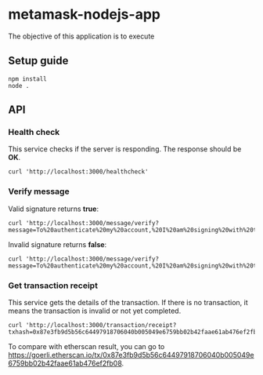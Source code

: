 # metamask-nodejs-app

The objective of this application is to execute 

## Setup guide

```
npm install
node .
```

## API

### Health check
This service checks if the server is responding. The response should be **OK**.

```
curl 'http://localhost:3000/healthcheck'
```

### Verify message

Valid signature returns **true**:

```
curl 'http://localhost:3000/message/verify?message=To%20authenticate%20my%20account,%20I%20am%20signing%20with%20the%20nonce%20799171&address=0x9659e7c8A506ADD971F1d3C96C6e07cA5500E423&signature=0x5c69705def16f3652ca76f97091b6ae8ef947df1b8246d00a432fce434a0497b15f412fbe54e8367a87e383af22de47a22a7010fc0e89d1d9da893fe6e7fcdf11b'
```

Invalid signature returns **false**:

```
curl 'http://localhost:3000/message/verify?message=To%20authenticate%20my%20account,%20I%20am%20signing%20with%20the%20nonce%20799171&address=0x9659e7c8A506ADD971F1d3C96C6e07cA5500E423&signature=0x5c69705def16f3652ca76f97091b6ae8ef947df1b8246d00a432fce434a0497b15f412fbe54e8367a87e383af22de47a22a7010fc0e89d1d9da893fe6e7fcdf11bXXXX'
```

### Get transaction receipt
This service gets the details of the transaction. If there is no transaction, it means the transaction is invalid or not yet completed.
```
curl 'http://localhost:3000/transaction/receipt?txhash=0x87e3fb9d5b56c64497918706040b005049e6759bb02b42faae61ab476ef2fb08'
```
To compare with etherscan result, you can go to https://goerli.etherscan.io/tx/0x87e3fb9d5b56c64497918706040b005049e6759bb02b42faae61ab476ef2fb08.
